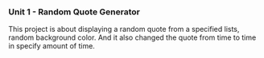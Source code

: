 ### Unit 1 - Random Quote Generator
This project is about displaying a random quote from a specified lists, random background color. And it also changed the quote from time to time in specify amount of time.